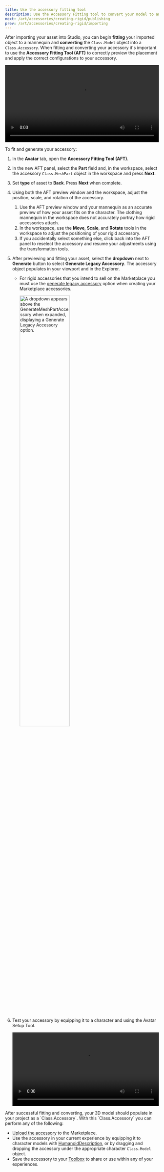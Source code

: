 ```yaml
---
title: Use the accessory fitting tool
description: Use the Accessory Fitting tool to convert your model to an rigid accessory.
next: /art/accessories/creating-rigid/publishing
prev: /art/accessories/creating-rigid/importing
---
```


After importing your asset into Studio, you can begin **fitting** your imported object to a mannequin and **converting** the `Class.Model` object into a `Class.Accessory`. When fitting and converting your accessory it's important to use the **Accessory Fitting Tool (AFT)** to correctly preview the placement and apply the correct configurations to your accessory.

<video controls src="../../../assets/art/accessories/creating-rigid/Converting.mp4" width="100%"></video>

To fit and generate your accessory:

1. In the **Avatar** tab, open the **Accessory Fitting Tool (AFT)**.
2. In the new AFT panel, select the **Part** field and, in the workspace, select the accessory `Class.MeshPart` object in the workspace and press **Next**.

3. Set **type** of asset to **Back**. Press **Next** when complete.

4. Using both the AFT preview window and the workspace, adjust the position, scale, and rotation of the accessory.

   1. Use the AFT preview window and your mannequin as an accurate preview of how your asset fits on the character. The clothing mannequin in the workspace does not accurately portray how rigid accessories attach.
   2. In the workspace, use the **Move**, **Scale**, and **Rotate** tools in the workspace to adjust the positioning of your rigid accessory.
   3. If you accidentally select something else, click back into the AFT panel to reselect the accessory and resume your adjustments using the transformation tools.

5. After previewing and fitting your asset, select the **dropdown** next to **Generate** button to select **Generate Legacy Accessory**. The accessory object populates in your viewport and in the Explorer.

   - For rigid accessories that you intend to sell on the Marketplace you must use the [generate legacy accessory](../accessory-fitting-tool.md#generate-legacy-accessory) option when creating your Marketplace accessories.

     <img src="../../../assets/accessories/accessory-fitting-tool/Generate-Legacy-Accessory.png" width ="60%" alt="A dropdown appears above the GenerateMeshPartAccessory when expanded, displaying a Generate Legacy Accessory option."/>

6. Test your accessory by equipping it to a character and using the Avatar Setup Tool.

   <video controls src="../../../assets/art/accessories/creating-rigid/Testing.mp4" width="100%"></video>

<Alert severity = 'success'>
After successful fitting and converting, your 3D model should populate in your project as a `Class.Accessory`. With this `Class.Accessory` you can perform any of the following:

- [Upload the accessory](../../../art/accessories/creating-rigid/publishing.md) to the Marketplace.
- Use the accessory in your current experience by equipping it to character models with [HumanoidDescription](../../../characters/appearance.md#humanoiddescription), or by dragging and dropping the accessory under the appropriate character `Class.Model` object.
- Save the accessory to your [Toolbox](../../../projects/assets/toolbox.md) to share or use within any of your experiences.

</Alert>
